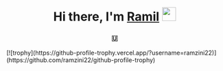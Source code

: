 <h1 align="center">Hi there, I'm <a href="https://vk.com/ramzini22" target="_blank">Ramil</a> 
<img src="https://github.com/blackcater/blackcater/raw/main/images/Hi.gif" height="32"/></h1>
<h3 align="center">🇺</h3>
[![trophy](https://github-profile-trophy.vercel.app/?username=ramzini22)](https://github.com/ramzini22/github-profile-trophy)
